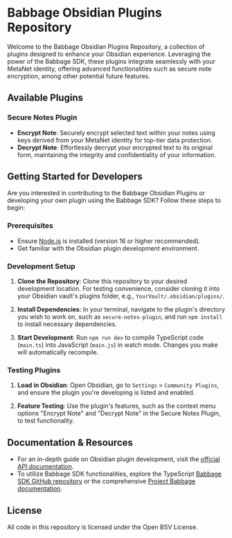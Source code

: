 # Babbage Obsidian Plugins Repository

Welcome to the Babbage Obsidian Plugins Repository, a collection of plugins designed to enhance your Obsidian experience. Leveraging the power of the Babbage SDK, these plugins integrate seamlessly with your MetaNet identity, offering advanced functionalities such as secure note encryption, among other potential future features.

## Available Plugins

### Secure Notes Plugin

- **Encrypt Note**: Securely encrypt selected text within your notes using keys derived from your MetaNet identity for top-tier data protection.
- **Decrypt Note**: Effortlessly decrypt your encrypted text to its original form, maintaining the integrity and confidentiality of your information.

## Getting Started for Developers

Are you interested in contributing to the Babbage Obsidian Plugins or developing your own plugin using the Babbage SDK? Follow these steps to begin:

### Prerequisites

- Ensure [Node.js](https://nodejs.org/) is installed (version 16 or higher recommended).
- Get familiar with the Obsidian plugin development environment.

### Development Setup

1. **Clone the Repository**: Clone this repository to your desired development location. For testing convenience, consider cloning it into your Obsidian vault's plugins folder, e.g., `YourVault/.obsidian/plugins/`.

2. **Install Dependencies**: In your terminal, navigate to the plugin's directory you wish to work on, such as `secure-notes-plugin`, and run `npm install` to install necessary dependencies.

3. **Start Development**: Run `npm run dev` to compile TypeScript code (`main.ts`) into JavaScript (`main.js`) in watch mode. Changes you make will automatically recompile.

### Testing Plugins

1. **Load in Obsidian**: Open Obsidian, go to `Settings` > `Community Plugins`, and ensure the plugin you're developing is listed and enabled.

2. **Feature Testing**: Use the plugin's features, such as the context menu options "Encrypt Note" and "Decrypt Note" in the Secure Notes Plugin, to test functionality.

## Documentation & Resources

- For an in-depth guide on Obsidian plugin development, visit the [official API documentation](https://github.com/obsidianmd/obsidian-api).
- To utilize Babbage SDK functionalities, explore the TypeScript [Babbage SDK GitHub repository](https://github.com/p2ppsr/babbage-sdk-ts) or the comprehensive [Project Babbage documentation](https://projectbabbage.com/docs).

## License

All code in this repository is licensed under the Open BSV License.